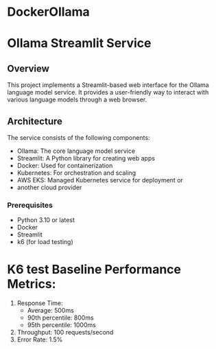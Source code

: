 # DockerOllama

# Ollama Streamlit Service

## Overview
This project implements a Streamlit-based web interface for the Ollama language model service. It provides a user-friendly way to interact with various language models through a web browser.

## Architecture
The service consists of the following components:
- Ollama: The core language model service
- Streamlit: A Python library for creating web apps
- Docker: Used for containerization
- Kubernetes: For orchestration and scaling
- AWS EKS: Managed Kubernetes service for deployment or
- another cloud provider


### Prerequisites
- Python 3.10 or latest
- Docker
- Streamlit
- k6 (for load testing)

# K6 test Baseline Performance Metrics:
1. Response Time:
   - Average: 500ms
   - 90th percentile: 800ms
   - 95th percentile: 1000ms
2. Throughput: 100 requests/second
3. Error Rate: 1.5%
